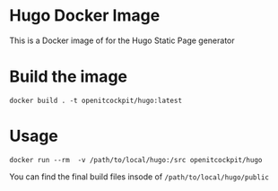 # Hugo Docker Image

This is a Docker image of for the Hugo Static Page generator

# Build the image
```
docker build . -t openitcockpit/hugo:latest
```

# Usage

```
docker run --rm  -v /path/to/local/hugo:/src openitcockpit/hugo
```

You can find the final build files insode of `/path/to/local/hugo/public`



